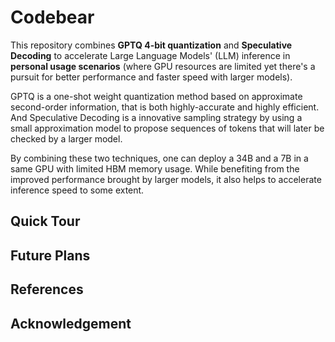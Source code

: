 # Codebear
This repository combines **GPTQ 4-bit quantization** and **Speculative Decoding** to accelerate Large Language Models' (LLM) inference in **personal usage scenarios**  (where GPU resources are limited yet there's a pursuit for better performance and faster speed with larger models).

GPTQ is a one-shot weight quantization method based on approximate second-order information, that is both highly-accurate and highly efficient. And Speculative Decoding is a innovative sampling strategy by using a small approximation model to propose sequences of tokens that will later be checked by a larger model. 

By combining these two techniques, one can deploy a 34B and a 7B in a same GPU with limited HBM memory usage. While benefiting from the improved performance brought by larger models, it also helps to accelerate inference speed to some extent.



<!-- # Update  -->

## Quick Tour

## Future Plans

## References

## Acknowledgement